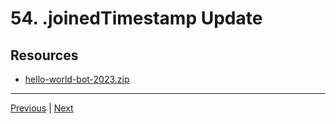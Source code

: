 # 54. .joinedTimestamp Update

## Resources

-   [hello-world-bot-2023.zip](https://rfpga.s3.us-west-1.amazonaws.com/Develop-Discord-Bots-in-Nodejs_Complete-Course-in-2023/hello-world-bot-2023.zip)

---

[Previous](./53_Node.js-Promise-Update.md) | [Next]()